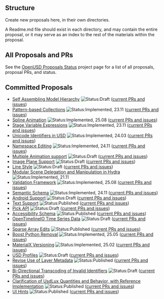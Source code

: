 ## Structure

Create new proposals here, in their own directories.

A Readme.md file should exist in each directory, and may contain 
the entire proposal, or it may serve as an index to the rest of the materials
within the proposal.

## All Proposals and PRs

See the [OpenUSD Proposals Status](https://github.com/orgs/PixarAnimationStudios/projects/1/views/1) project page for a list of all proposals, proposal PRs, and status.

## Committed Proposals

- [Self Assembling Model Hierarchy](https://github.com/PixarAnimationStudios/USD-proposals/tree/main/proposals/selfAssemblingModelHierarchy) ![Status:Draft](https://img.shields.io/badge/Draft-blue) ([current PRs and issues](https://github.com/PixarAnimationStudios/USD-proposals/pulls?q=is%3Apr++label%3Aself-assembling-model-hieararchy+))
- [Pattern-based Collections](https://github.com/PixarAnimationStudios/USD-proposals/tree/main/proposals/pattern-based-collections) ![Status:Implemented, 23.11](https://img.shields.io/badge/Implemented,%2023.11-blue) ([current PRs and issues](https://github.com/PixarAnimationStudios/USD-proposals/pulls?q=is%3Apr+label%3Ausd-pattern-based-collections+))
- [Spline Animation](https://github.com/PixarAnimationStudios/OpenUSD-proposals/tree/main/proposals/spline-animation) ![Status:Implemented, 25.08](https://img.shields.io/badge/Implemented,%2025.08-blue) ([current PRs and issues](https://github.com/PixarAnimationStudios/USD-proposals/pulls?q=is%3Apr+label%3Ausd-spline-animation+))
- [Stage Variable Expressions](https://github.com/PixarAnimationStudios/USD-proposals/tree/main/proposals/stage_variable_expressions) ![Status:Implemented, 23.11](https://img.shields.io/badge/Implemented,%2023.11-blue) ([current PRs and issues](https://github.com/PixarAnimationStudios/USD-proposals/pulls?q=is%3Apr+label%3Ausd-stage-variables))
- [Unicode Identifiers in USD](https://github.com/PixarAnimationStudios/USD-proposals/tree/main/proposals/tf_utf8_identifiers) ![Status:Implemented, 24.03](https://img.shields.io/badge/Implemented,%2024.03-blue) ([current PRs and issues](https://github.com/PixarAnimationStudios/USD-proposals/pulls?q=is%3Apr++label%3Ausd-utf8-identifiers+))
- [Namespace Editing](https://github.com/PixarAnimationStudios/OpenUSD-proposals/blob/main/proposals/namespace_editing/README.md) ![Status:Implemented, 24.11](https://img.shields.io/badge/Implemented,%2024.11-blue) ([current PRs and issues](https://github.com/PixarAnimationStudios/USD-proposals/pulls?q=is%3Apr++label%3Ausd-namespace-editing+))
- [Multiple Animation support](multiple-animations/README.md) ![Status:Draft](https://img.shields.io/badge/Draft-blue) ([current PRs and issues](https://github.com/PixarAnimationStudios/USD-proposals/pulls?q=is%3Apr++label%3Ausd-multiple-animation-support+))
- [Image Plane Support](image-planes/README.md) ![Status:Draft](https://img.shields.io/badge/Draft-blue) ([current PRs and issues](https://github.com/PixarAnimationStudios/USD-proposals/pulls?q=is%3Apr++label%3Ausd-image-planes-support+))
- [Line Style](LineStyle/README.md) ![Status:Draft](https://img.shields.io/badge/Draft-blue) ([current PRs and issues](https://github.com/PixarAnimationStudios/USD-proposals/pulls?q=is%3Apr++label%3Ausd-line-style+))
- [Modular Scene Delegation and Manipulation in Hydra](https://github.com/PixarAnimationStudios/USD-proposals/tree/main/proposals/hydra2) ![Status:Implemented, 21.11](https://img.shields.io/badge/Implemented,%2021.11-blue)
- [Validation Framework](usd-validation-framework/README.md) ![Status:Implemented, 25.08](https://img.shields.io/badge/Implemented,%2025.08-blue) ([current PRs and issues](https://github.com/PixarAnimationStudios/OpenUSD-proposals/issues?q=label%3Avalidation-framework))
- [Semantic Schema](semantic_schema/README.md) ![Status:Implemented, 24.11](https://img.shields.io/badge/Implemented,%2024.11-blue) ([current PRs and issues](https://github.com/PixarAnimationStudios/OpenUSD-proposals/issues?q=label%3Asemantic-schema))
- [Android Support](android/README.md) ![Status:Draft](https://img.shields.io/badge/Draft-blue) ([current PRs and issues](https://github.com/PixarAnimationStudios/OpenUSD-proposals/issues?q=label%3Aandroid-support))
- [Text Support](text/README.md) ![Status:Published](https://img.shields.io/badge/Published-green) ([current PRs and issues](https://github.com/PixarAnimationStudios/OpenUSD-proposals/issues?q=label%3Atext))
- [Pick API](PickAPI/README.md) ![Status:Draft](https://img.shields.io/badge/Draft-blue) ([current PRs and issues](https://github.com/PixarAnimationStudios/OpenUSD-proposals/issues?q=label%3Ausd-pickapi))
- [Accessibility Schema](accessibility/README.md) ![Status:Published](https://img.shields.io/badge/Published-green) ([current PRs and issues](https://github.com/PixarAnimationStudios/OpenUSD-proposals/issues?q=label%3Aaccessibility-schema ))
- [OpenTimelineIO Time Series Data](usdotio/README.md) ![Status:Draft](https://img.shields.io/badge/Draft-blue) ([current PRs and issues](https://github.com/PixarAnimationStudios/OpenUSD-proposals/issues?q=label%3Ausdotio))
- [Sparse Array Edits](sparse-array-edits/README.md) ![Status:Published](https://img.shields.io/badge/Published-green) ([current PRs and issues](https://github.com/PixarAnimationStudios/OpenUSD-proposals/issues?q=label%3Asparse-array-edits))
- [Boost Python Removal](boost_python_removal/README.md) ![Status:Implemented, 25.05](https://img.shields.io/badge/Implemented,%2025.05-blue) ([current PRs and issues](https://github.com/PixarAnimationStudios/USD-proposals/pulls?q=is%3Apr+label%3Aboost-python-removal))
- [MaterialX Versioning](materialx-versioning/README.md) ![Status:Implemented, 25.02](https://img.shields.io/badge/Implemented,%2025.02-blue) ([current PRs and issues](https://github.com/PixarAnimationStudios/USD-proposals/pulls?q=is%3Apr+label%3Amaterialx-versioning))
- [USD Profiles](profiles/README.md) ![Status:Draft](https://img.shields.io/badge/Draft-blue) ([current PRs and issues](https://github.com/PixarAnimationStudios/USD-proposals/pulls?q=is%3Apr++label%3Ausd-profiles))
- [Revise Use of Layer Metadata](revise_use_of_layer_metadata/README.md) ![Status:Published](https://img.shields.io/badge/Published-green) ([current PRs and issues](https://github.com/PixarAnimationStudios/USD-proposals/pulls?q=is%3Apr+label%3Alayer-metadata))
- [Bi-Directional Transcoding of Invalid Identifiers](transcoding_invalid_identifiers/README.md) ![Status:Draft](https://img.shields.io/badge/Draft-blue) ([current PRs and issues](https://github.com/PixarAnimationStudios/USD-proposals/pulls?q=is%3Apr++label%3Abidirectional-transcoding))
- [Clarification of UsdLux Quantities and Behavior, with Reference Implementation](usdlux-clarification/README.md) ![Status:Published](https://img.shields.io/badge/Published-green) ([current PRs and issues](https://github.com/PixarAnimationStudios/OpenUSD-proposals/issues?q=label%3Ausdlux-clarification))
- [UI Hints](ui-hints/README.md) ![Status:Published](https://img.shields.io/badge/Published-green) ([current PRs and issues](https://github.com/PixarAnimationStudios/OpenUSD-proposals/issues?q=label%3Aui-hints))
